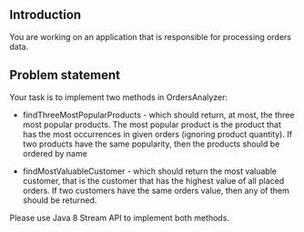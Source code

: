 ## Introduction
You are working on an application that is responsible for processing orders data.

## Problem statement
Your task is to implement two methods in OrdersAnalyzer:

- findThreeMostPopularProducts - which should return, at most, the three most popular products. The most popular product is the product that has the most occurrences in given orders (ignoring product quantity). If two products have the same popularity, then the products should be ordered by name

- findMostValuableCustomer - which should return the most valuable customer, that is the customer that has the highest value of all placed orders. If two customers have the same orders value, then any of them should be returned.

Please use Java 8 Stream API to implement both methods.
